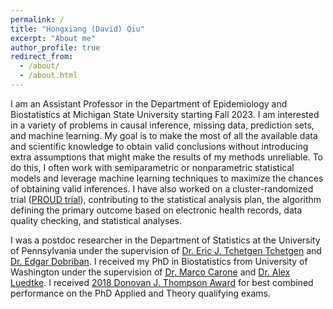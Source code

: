 ```yaml
---
permalink: /
title: "Hongxiang (David) Qiu"
excerpt: "About me"
author_profile: true
redirect_from: 
  - /about/
  - /about.html
---
```


I am an Assistant Professor in the Department of Epidemiology and Biostatistics at Michigan State University starting Fall 2023.
I am interested in a variety of problems in causal inference, missing data, prediction sets, and machine learning. My goal is to make the most of all the available data and scientific knowledge to obtain valid conclusions without introducing extra assumptions that might make the results of my methods unreliable. To do this, I often work with semiparametric or nonparametric statistical models and leverage machine learning techniques to maximize the chances of obtaining valid inferences. I have also worked on a cluster-randomized trial ([PROUD trial](https://clinicaltrials.gov/ct2/show/NCT03407638)), contributing to the statistical analysis plan, the algorithm defining the primary outcome based on electronic health records, data quality checking, and statistical analyses.

I was a postdoc researcher in the Department of Statistics at the University of Pennsylvania under the supervision of [Dr. Eric J. Tchetgen Tchetgen](https://statistics.wharton.upenn.edu/profile/ett/) and [Dr. Edgar Dobriban](https://statistics.wharton.upenn.edu/profile/dobriban/).
I received my PhD in Biostatistics from University of Washington under the supervision of [Dr. Marco Carone](http://faculty.washington.edu/mcarone/about.html) and [Dr. Alex Luedtke](http://www.alexluedtke.com/). I received [2018 Donovan J. Thompson Award](https://www.biostat.washington.edu/news/doctoral-students-recognized-excellence) for best combined performance on the PhD Applied and Theory qualifying exams.
